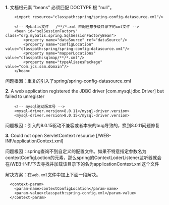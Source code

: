 **1.**  文档根元素 "beans" 必须匹配 DOCTYPE 根 "null"。
    
        <import resource="classpath:spring/spring-config-datasource.xml"/>
    
        <!-- Mybatis文件   /**/*.xml 匹配任意多级目录下的xml文件 -->
        <bean id="sqlSessionFactory" class="org.mybatis.spring.SqlSessionFactoryBean">
            <property name="dataSource" ref="dataSource"/>
            <property name="configLocation" value="classpath:spring/spring-config-datasource.xml"/>
            <property name="mapperLocations" value="classpath:sqlmap/**/*.xml"/>
            <property name="typeAliasesPackage" value="com.jcs.ssm.domain"/>
        </bean>
问题根因：重复的引入了spring/spring-config-datasource.xml

**2.**  A web application registered the JDBC driver [com.mysql.jdbc.Driver] but failed to unregister

        <!-- mysql驱动版本号 -->
        <mysql-driver.version>8.0.11</mysql-driver.version>
        <mysql-driver.version>8.0.15</mysql-driver.version>
问题根因：引入的8.0.15驱动不兼容或者本来的bug导致的，换到8.0.11问题修复

**3.**  Could not open ServletContext resource [/WEB-INF/applicationContext.xml]


问题根因：spring查询不到自定义的配置文件。如果不特意指定参数名为contextConfigLoction的<context-parameter>元素，那么spring的ContextLoderListener监听器就会在/WEB-INF/下去寻找并加载该目录下的名为applicationContext.xml这个文件

解决方案：在```web.xml```文件中加上下面一段解决。
```
  <context-param>
    <param-name>contextConfigLocation</param-name>
    <param-value>classpath:spring-config.xml</param-value>
  </context-param>
```
